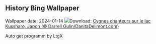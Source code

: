 ## History Bing Wallpaper
Wallpaper date: 2024-01-14
![](https://www.bing.com/th?id=OHR.HokkaidoSwans_FR-FR2489851452_UHD.jpg&w=1000)Download: [Cygnes chanteurs sur le lac Kussharo, Japon (© Darrell Gulin/DanitaDelimont.com)](https://www.bing.com/th?id=OHR.HokkaidoSwans_FR-FR2489851452_UHD.jpg)

Auto get programm by LtgX

